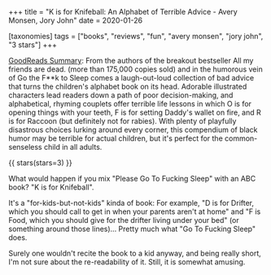 +++
title = "K is for Knifeball: An Alphabet of Terrible Advice -  Avery Monsen, Jory John"
date = 2020-01-26

[taxonomies]
tags = ["books", "reviews", "fun", "avery monsen", "jory john", "3 stars"]
+++

[GoodReads Summary](https://www.goodreads.com/book/show/14553581-k-is-for-knifeball):
From the authors of the breakout bestseller All my friends are dead. (more
than 175,000 copies sold) and in the humorous vein of Go the F**k to Sleep
comes a laugh-out-loud collection of bad advice that turns the children's
alphabet book on its head. Adorable illustrated characters lead readers down a
path of poor decision-making, and alphabetical, rhyming couplets offer
terrible life lessons in which O is for opening things with your teeth, F is
for setting Daddy's wallet on fire, and R is for Raccoon (but definitely not
for rabies). With plenty of playfully disastrous choices lurking around every
corner, this compendium of black humor may be terrible for actual children,
but it's perfect for the common-senseless child in all adults.

<!-- more -->

{{ stars(stars=3) }}

What would happen if you mix "Please Go To Fucking Sleep" with an ABC book? "K
is for Knifeball".

It's a "for-kids-but-not-kids" kinda of book: For example, "D is for Drifter,
which you should call to get in when your parents aren't at home" and "F is
Food, which you should give for the drifter living under your bed" (or
something around those lines)... Pretty much what "Go To Fucking Sleep" does.

Surely one wouldn't recite the book to a kid anyway, and being really short,
I'm not sure about the re-readability of it. Still, it is somewhat amusing.
